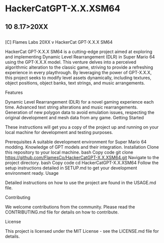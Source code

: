 # HackerCatGPT-X.X.XSM64
10 8.17>20XX
---
##
[C] Flames Labs 20XX
v
HackerCat GPT-X.X.X SM64

HackerCat GPT-X.X.X SM64 is a cutting-edge project aimed at exploring and implementing Dynamic Level Rearrangement (DLR) in Super Mario 64 using the GPT-X.X.X model. This venture delves into a perceived algorithmic alteration to the classic game, striving to provide a refreshing experience in every playthrough. By leveraging the power of GPT-X.X.X, this project seeks to modify level assets dynamically, including textures, object positions, object banks, text strings, and music arrangements.

Features

Dynamic Level Rearrangement (DLR) for a novel gaming experience each time.
Advanced text string alterations and music rearrangements.
Generation of new polygon data to avoid emulation issues, respecting the original development and mesh data from any game.
Getting Started

These instructions will get you a copy of the project up and running on your local machine for development and testing purposes.

Prerequisites
A suitable development environment for Super Mario 64 modding.
Knowledge of GPT models and their integration.
Installation
Clone this repository to your local machine.
bash
Copy code
git clone https://github.com/FlamesCo/HackerCatGPT-X.X.XSM64.git
Navigate to the project directory.
bash
Copy code
cd HackerCatGPT-X.X.XSM64
Follow the setup instructions detailed in SETUP.md to get your development environment ready.
Usage

Detailed instructions on how to use the project are found in the USAGE.md file.

Contributing

We welcome contributions from the community. Please read the CONTRIBUTING.md file for details on how to contribute.

License

This project is licensed under the MIT License - see the LICENSE.md file for details.

